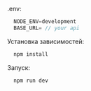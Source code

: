 .env: 
```js
  NODE_ENV=development
  BASE_URL= // your api
```

Установка зависимостей:

```sh
  npm install
```

Запуск:

```sh
  npm run dev
```
